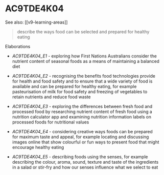 
# AC9TDE4K04 

See also: [[v9-learning-areas]]

> describe the ways food can be selected and prepared for healthy eating

Elaborations


- _AC9TDE4K04_E1_ - exploring how First Nations Australians consider the nutrient content of seasonal foods as a means of maintaining a balanced diet

- _AC9TDE4K04_E2_ - recognising the benefits food technologies provide for health and food safety and to ensure that a wide variety of food is available and can be prepared for healthy eating, for example pasteurisation of milk for food safety and freezing of vegetables to retain nutrients and reduce food waste

- _AC9TDE4K04_E3_ - exploring the differences between fresh food and processed food by researching nutrient content of fresh food using a nutrition calculator app and examining nutrition information labels on processed foods for nutritional values

- _AC9TDE4K04_E4_ - considering creative ways foods can be prepared for maximum taste and appeal, for example locating and discussing images online that show colourful or fun ways to present food that might encourage healthy eating

- _AC9TDE4K04_E5_ - describing foods using the senses, for example describing the colour, aroma, sound, texture and taste of the ingredients in a salad or stir-fry and how our senses influence what we select to eat
